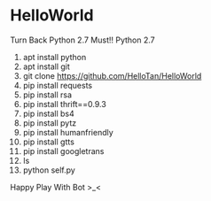 # HelloWorld
Turn Back Python 2.7
Must!! Python 2.7

1. apt install python
2. apt install git
3. git clone https://github.com/HelloTan/HelloWorld
4. pip install requests
5. pip install rsa
6. pip install thrift==0.9.3
7. pip install bs4
8. pip install pytz
9. pip install humanfriendly
10. pip install gtts
11. pip install googletrans
12. ls
13. python self.py



Happy Play With Bot >_<
